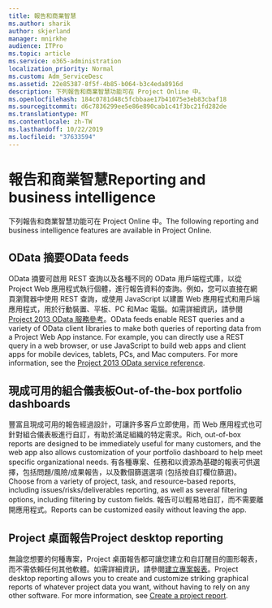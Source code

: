 ```yaml
---
title: 報告和商業智慧
ms.author: sharik
author: skjerland
manager: mnirkhe
audience: ITPro
ms.topic: article
ms.service: o365-administration
localization_priority: Normal
ms.custom: Adm_ServiceDesc
ms.assetid: 22e85387-8f5f-4b85-b064-b3c4eda8916d
description: 下列報告和商業智慧功能可在 Project Online 中。
ms.openlocfilehash: 184c0781d48c5fcbbaae17b41075e3eb83cbaf18
ms.sourcegitcommit: d6c7836299ee5e86e890cab1c41f3bc21fd282de
ms.translationtype: MT
ms.contentlocale: zh-TW
ms.lasthandoff: 10/22/2019
ms.locfileid: "37633594"
---
```

# <a name="reporting-and-business-intelligence"></a><span data-ttu-id="51e4d-103">報告和商業智慧</span><span class="sxs-lookup"><span data-stu-id="51e4d-103">Reporting and business intelligence</span></span>

<span data-ttu-id="51e4d-104">下列報告和商業智慧功能可在 Project Online 中。</span><span class="sxs-lookup"><span data-stu-id="51e4d-104">The following reporting and business intelligence features are available in Project Online.</span></span>
  
## <a name="odata-feeds"></a><span data-ttu-id="51e4d-105">OData 摘要</span><span class="sxs-lookup"><span data-stu-id="51e4d-105">OData feeds</span></span>

<span data-ttu-id="51e4d-p101">OData 摘要可啟用 REST 查詢以及各種不同的 OData 用戶端程式庫，以從 Project Web 應用程式執行個體，進行報告資料的查詢。例如，您可以直接在網頁瀏覽器中使用 REST 查詢，或使用 JavaScript 以建置 Web 應用程式和用戶端應用程式，用於行動裝置、平板、PC 和Mac 電腦。如需詳細資訊，請參閱[Project 2013 OData 服務參考](http://go.microsoft.com/fwlink/?LinkID=823655&amp;clcid=0x409)。</span><span class="sxs-lookup"><span data-stu-id="51e4d-p101">OData feeds enable REST queries and a variety of OData client libraries to make both queries of reporting data from a Project Web App instance. For example, you can directly use a REST query in a web browser, or use JavaScript to build web apps and client apps for mobile devices, tablets, PCs, and Mac computers. For more information, see the [Project 2013 OData service reference](http://go.microsoft.com/fwlink/?LinkID=823655&amp;clcid=0x409).</span></span>
  
## <a name="out-of-the-box-portfolio-dashboards"></a><span data-ttu-id="51e4d-109">現成可用的組合儀表板</span><span class="sxs-lookup"><span data-stu-id="51e4d-109">Out-of-the-box portfolio dashboards</span></span>

<span data-ttu-id="51e4d-110">豐富且現成可用的報告經過設計，可讓許多客戶立即使用，而 Web 應用程式也可針對組合儀表板進行自訂，有助於滿足組織的特定需求。</span><span class="sxs-lookup"><span data-stu-id="51e4d-110">Rich, out-of-box reports are designed to be immediately useful for many customers, and the web app also allows customization of your portfolio dashboard to help meet specific organizational needs.</span></span> <span data-ttu-id="51e4d-111">有各種專案、任務和以資源為基礎的報表可供選擇，包括問題/風險/成果報告，以及數個篩選選項 (包括按自訂欄位篩選)。</span><span class="sxs-lookup"><span data-stu-id="51e4d-111">Choose from a variety of project, task, and resource-based reports, including issues/risks/deliverables reporting, as well as several filtering options, including filtering by custom fields.</span></span> <span data-ttu-id="51e4d-112">報告可以輕易地自訂，而不需要離開應用程式。</span><span class="sxs-lookup"><span data-stu-id="51e4d-112">Reports can be customized easily without leaving the app.</span></span> 
  
## <a name="project-desktop-reporting"></a><span data-ttu-id="51e4d-113">Project 桌面報告</span><span class="sxs-lookup"><span data-stu-id="51e4d-113">Project desktop reporting</span></span>

<span data-ttu-id="51e4d-p103">無論您想要的何種專案，Project 桌面報告都可讓您建立和自訂醒目的圖形報表，而不需依賴任何其他軟體。如需詳細資訊，請參閱[建立專案報表](http://go.microsoft.com/fwlink/?LinkID=823657&amp;clcid=0x409)。</span><span class="sxs-lookup"><span data-stu-id="51e4d-p103">Project desktop reporting allows you to create and customize striking graphical reports of whatever project data you want, without having to rely on any other software. For more information, see [Create a project report](http://go.microsoft.com/fwlink/?LinkID=823657&amp;clcid=0x409).</span></span>
  